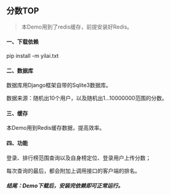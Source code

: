 ## 分数TOP

> 本Demo用到了redis缓存，前提安装好Redis。

#### 一、下载依赖

pip install -m yilai.txt

#### 二、数据库

数据库用Django框架自带的Sqlite3数据库。

数据来源：随机出10个用户，以及随机出1...10000000范围的分数。

#### 三、缓存

本Demo用到Redis缓存数据，提高效率。

#### 四、功能

登录、排行榜范围查询以及自身榜定位、登录用户上传分数；

每次查询的最后，都会附加上调用接口的客户端的排名。

##### 结尾：Demo下载后，安装完依赖即可正常运行。

